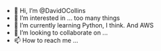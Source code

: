 - 👋 Hi, I’m @DavidOCollins
- 👀 I’m interested in ... too many things
- 🌱 I’m currently learning Python, I think. And AWS
- 💞️ I’m looking to collaborate on ...
- 📫 How to reach me ...

<!---
DavidOCollins/DavidOCollins is a ✨ special ✨ repository because its `README.md` (this file) appears on your GitHub profile.
You can click the Preview link to take a look at your changes.
--->
